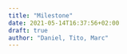 ```yaml
---
title: "Milestone"
date: 2021-05-14T16:37:56+02:00
draft: true
author: "Daniel, Tito, Marc"
---
```


